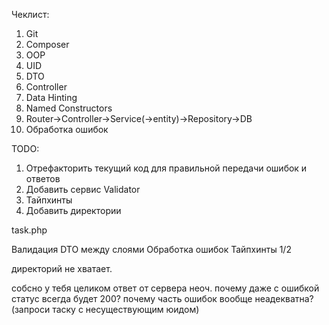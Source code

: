 Чеклист: 
1. Git
2. Composer
3. OOP
4. UID
5. DTO 
6. Controller 
7. Data Hinting
8. Named Constructors
9. Router->Controller->Service(->entity)->Repository->DB
10. Обработка ошибок 

TODO:
1. Отрефакторить текущий код для правильной передачи ошибок и ответов
2. Добавить сервис Validator
3. Тайпхинты
4. Добавить директории

task.php

Валидация
DTO между слоями
Обработка ошибок
Тайпхинты 1/2

директорий не хватает.

собсно у тебя целиком ответ от сервера неоч.
почему даже с ошибкой статус всегда будет 200?
почему часть ошибок вообще неадекватна? (запроси таску с несуществующим юидом)

